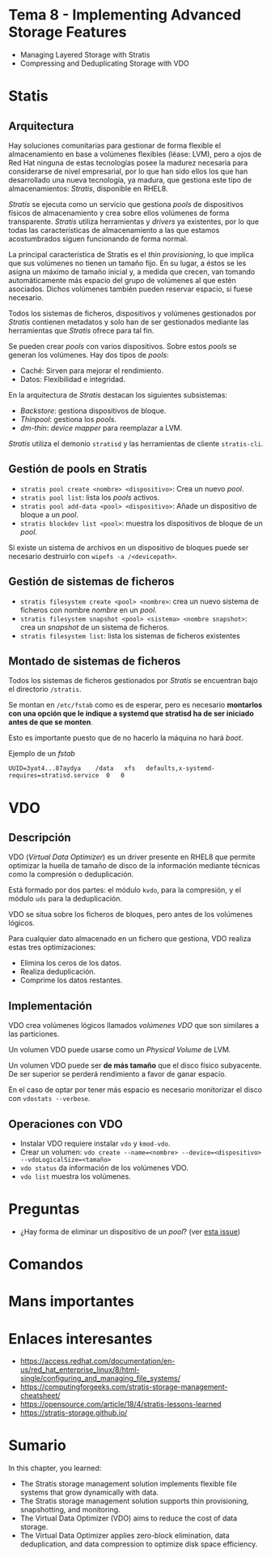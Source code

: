 # Tema 8 - Implementing Advanced Storage Features

- Managing Layered Storage with Stratis
- Compressing and Deduplicating Storage with VDO

# Statis

## Arquitectura

Hay soluciones comunitarias para gestionar de forma flexible el almacenamiento en base a volúmenes flexibles (léase: LVM), pero a ojos de Red Hat ninguna de estas tecnologías posee la madurez necesaria para considerarse de nivel empresarial, por lo que han sido ellos los que han desarrollado una nueva tecnología, ya madura, que gestiona este tipo de almacenamientos: _Stratis_, disponible en RHEL8.

_Stratis_ se ejecuta como un servicio que gestiona _pools_ de dispositivos físicos de almacenamiento y crea sobre ellos volúmenes de forma transparente. _Stratis_ utiliza herramientas y _drivers_ ya existentes, por lo que todas las características de almacenamiento a las que estamos acostumbrados siguen funcionando de forma normal.

La principal característica de Stratis es el _thin provisioning_, lo que implica que sus volúmenes no tienen un tamaño fijo. En su lugar, a éstos se les asigna un máximo de tamaño inicial y, a medida que crecen, van tomando automáticamente más espacio del grupo de volúmenes al que estén asociados. Dichos volúmenes también pueden reservar espacio, si fuese necesario.

Todos los sistemas de ficheros, dispositivos y volúmenes gestionados por _Stratis_ contienen metadatos y solo han de ser gestionados mediante las herramientas que _Stratis_ ofrece para tal fin.

Se pueden crear _pools_ con varios dispositivos. Sobre estos _pools_ se generan los volúmenes. Hay dos tipos de _pools_:

- Caché: Sirven para mejorar el rendimiento.
- Datos: Flexibilidad e integridad.

En la arquitectura de _Stratis_ destacan los siguientes subsistemas:

- _Backstore_: gestiona dispositivos de bloque.
- _Thinpool_: gestiona los _pools_.
- _dm-thin_: _device mapper_ para reemplazar a LVM.

_Stratis_ utiliza el demonio `stratisd` y las herramientas de cliente `stratis-cli`.

## Gestión de pools en Stratis

- `stratis pool create <nombre> <dispositivo>`: Crea un nuevo _pool_.
- `stratis pool list`: lista los _pools_ activos.
- `stratis pool add-data <pool> <dispositivo>`: Añade un dispositivo de bloque a un _pool_.
- `stratis blockdev list <pool>`: muestra los dispositivos de bloque de un _pool_.

Si existe un sistema de archivos en un dispositivo de bloques puede ser necesario destruirlo con `wipefs -a /<devicepath>`.

## Gestión de sistemas de ficheros

- `stratis filesystem create <pool> <nombre>`: crea un nuevo sistema de ficheros con nombre _nombre_ en un _pool_.
- `stratis filesystem snapshot <pool> <sistema> <nombre snapshot>`: crea un _snapshot_ de un sistema de ficheros.
- `stratis filesystem list`: lista los sistemas de ficheros existentes

## Montado de sistemas de ficheros

Todos los sistemas de ficheros gestionados por _Stratis_ se encuentran bajo el directorio `/stratis`.

Se montan en `/etc/fstab` como es de esperar, pero es necesario **montarlos con una opción que le indique a systemd que stratisd ha de ser iniciado antes de que se monten**.

Esto es importante puesto que de no hacerlo la máquina no hará _boot_.

Ejemplo de un _fstab_

```
UUID=3yat4...87aydya    /data   xfs   defaults,x-systemd-requires=stratisd.service  0   0
```

# VDO

## Descripción

VDO (_Virtual Data Optimizer_) es un driver presente en RHEL8 que permite optimizar la huella de tamaño de disco de la información mediante técnicas como la compresión o deduplicación.

Está formado por dos partes: el módulo `kvdo`, para la compresión, y el módulo `uds` para la deduplicación.

VDO se situa sobre los ficheros de bloques, pero antes de los volúmenes lógicos.

Para cualquier dato almacenado en un fichero que gestiona, VDO realiza estas tres optimizaciones:

- Elimina los ceros de los datos.
- Realiza deduplicación.
- Comprime los datos restantes.

## Implementación

VDO crea volúmenes lógicos llamados _volúmenes VDO_ que son similares a las particiones.

Un volumen VDO puede usarse como un _Physical Volume_ de LVM.

Un volumen VDO puede ser **de más tamaño** que el disco físico subyacente. De ser superior se perderá rendimiento a favor de ganar espacio.

En el caso de optar por tener más espacio es necesario monitorizar el disco con `vdostats --verbose`.

## Operaciones con VDO

- Instalar VDO requiere instalar `vdo` y `kmod-vdo`.
- Crear un volumen: `vdo create --name=<nombre> --device=<dispositivo> --vdoLogicalSize=<tamaño>`
- `vdo status` da información de los volúmenes VDO.
- `vdo list` muestra los volúmenes.

# Preguntas

- ¿Hay forma de eliminar un dispositivo de un _pool_? (ver [esta issue](https://github.com/stratis-storage/project/issues/160))

# Comandos


# Mans importantes


# Enlaces interesantes

- https://access.redhat.com/documentation/en-us/red_hat_enterprise_linux/8/html-single/configuring_and_managing_file_systems/
- https://computingforgeeks.com/stratis-storage-management-cheatsheet/
- https://opensource.com/article/18/4/stratis-lessons-learned
- https://stratis-storage.github.io/

# Sumario

In this chapter, you learned:

- The Stratis storage management solution implements flexible file systems that grow dynamically with data.
- The Stratis storage management solution supports thin provisioning, snapshotting, and monitoring.
- The Virtual Data Optimizer (VDO) aims to reduce the cost of data storage.
- The Virtual Data Optimizer applies zero-block elimination, data deduplication, and data compression to optimize disk space efficiency.


